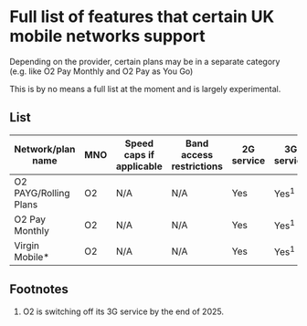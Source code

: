 # Full list of features that certain UK mobile networks support

Depending on the provider, certain plans may be in a separate category (e.g. like O2 Pay Monthly and O2 Pay as You Go)

This is by no means a full list at the moment and is largely experimental.

## List

|Network/plan name|MNO|Speed caps if applicable|Band access restrictions|2G service|3G service|4G service|5G service|Voice over LTE|Voice over WiFi|Visual voicemail|eSIM|
|-|-|-|-|-|-|-|-|-|-|-|-|
|O2 PAYG/Rolling Plans|O2|N/A|N/A|Yes|Yes<sup>1</sup>|Yes|No|No|No|No|No|
|O2 Pay Monthly|O2|N/A|N/A|Yes|Yes<sup>1</sup>|Yes|Yes|Yes|Yes*|Yes|Yes|
|Virgin Mobile*|O2|N/A|N/A|Yes|Yes<sup>1</sup>|Yes|Yes|No*|No*|No*|Yes|

## Footnotes

1. O2 is switching off its 3G service by the end of 2025.
